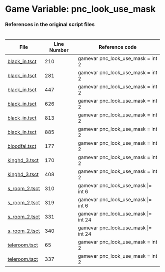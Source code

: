 # Game Variable: pnc_look_use_mask
### References in the original script files

#

| File | Line Number | Reference code |
| --- | --- | --- |
| [black_in.tsct](../../../out/black_in.tsct#L210) | 210 | gamevar pnc_look_use_mask = int 2 |
| [black_in.tsct](../../../out/black_in.tsct#L281) | 281 | gamevar pnc_look_use_mask = int 2 |
| [black_in.tsct](../../../out/black_in.tsct#L447) | 447 | gamevar pnc_look_use_mask = int 2 |
| [black_in.tsct](../../../out/black_in.tsct#L626) | 626 | gamevar pnc_look_use_mask = int 2 |
| [black_in.tsct](../../../out/black_in.tsct#L813) | 813 | gamevar pnc_look_use_mask = int 2 |
| [black_in.tsct](../../../out/black_in.tsct#L885) | 885 | gamevar pnc_look_use_mask = int 2 |
| [bloodfal.tsct](../../../out/bloodfal.tsct#L177) | 177 | gamevar pnc_look_use_mask = int 2 |
| [kinghd_3.tsct](../../../out/kinghd_3.tsct#L170) | 170 | gamevar pnc_look_use_mask = int 2 |
| [kinghd_3.tsct](../../../out/kinghd_3.tsct#L408) | 408 | gamevar pnc_look_use_mask = int 2 |
| [s_room_2.tsct](../../../out/s_room_2.tsct#L310) | 310 | gamevar pnc_look_use_mask \|= int 6 |
| [s_room_2.tsct](../../../out/s_room_2.tsct#L319) | 319 | gamevar pnc_look_use_mask \|= int 6 |
| [s_room_2.tsct](../../../out/s_room_2.tsct#L331) | 331 | gamevar pnc_look_use_mask \|= int 24 |
| [s_room_2.tsct](../../../out/s_room_2.tsct#L340) | 340 | gamevar pnc_look_use_mask \|= int 24 |
| [teleroom.tsct](../../../out/teleroom.tsct#L65) | 65 | gamevar pnc_look_use_mask = int 2 |
| [teleroom.tsct](../../../out/teleroom.tsct#L337) | 337 | gamevar pnc_look_use_mask = int 2 |

